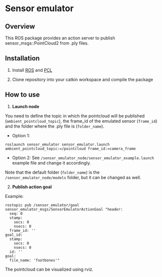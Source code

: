 Sensor emulator
==================

## Overview

This ROS package provides an action server to publish sensor_msgs::PointCloud2 from .ply files.

## Installation

1. Install [ROS](http://wiki.ros.org/ROS/Installation) and [PCL](https://pointclouds.org/)

2. Clone repository into your catkin workspace and compile the package

## How to use

1. **Launch node**

You need to define the topic in which the pointcloud will be published (`ambient_pointcloud_topic`), the frame_id of the emulated sensor (`frame_id`) and the folder where the .ply file is (`folder_name`).

  - Option 1:

```
roslaunch sensor_emulator sensor_emulator.launch ambient_pointcloud_topic:=/pointcloud frame_id:=camera_frame 
```

  - Option 2:
See `/sensor_emulator_node/sensor_emulator_example.launch` example file and change it accordingly. 

Note that the default folder (`folder_name`) is the `/sensor_emulator_node/models` folder, but it can be changed as well.

2. **Publish action goal**

Example:

```
rostopic pub /sensor_emulator/goal sensor_emulator_msgs/SensorEmulatorActionGoal "header:
  seq: 0
  stamp:
    secs: 0
    nsecs: 0
  frame_id: ''
goal_id:
  stamp:
    secs: 0
    nsecs: 0
  id: ''
goal:
  file_name: 'footbones'"
```

The pointcloud can be visualized using rviz. 









